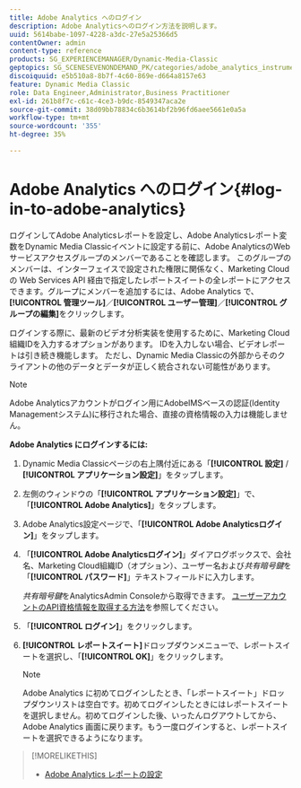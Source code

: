 ```yaml
---
title: Adobe Analytics へのログイン
description: Adobe Analyticsへのログイン方法を説明します。
uuid: 5614babe-1097-4228-a3dc-27e5a25366d5
contentOwner: admin
content-type: reference
products: SG_EXPERIENCEMANAGER/Dynamic-Media-Classic
geptopics: SG_SCENESEVENONDEMAND_PK/categories/adobe_analytics_instrumentation_kit
discoiquuid: e5b510a8-8b7f-4c60-869e-d664a8157e63
feature: Dynamic Media Classic
role: Data Engineer,Administrator,Business Practitioner
exl-id: 261b8f7c-c61c-4ce3-b9dc-8549347aca2e
source-git-commit: 38d09bb78834c6b3614bf2b96fd6aee5661e0a5a
workflow-type: tm+mt
source-wordcount: '355'
ht-degree: 35%

---
```


# Adobe Analytics へのログイン{#log-in-to-adobe-analytics}

ログインしてAdobe Analyticsレポートを設定し、Adobe Analyticsレポート変数をDynamic Media Classicイベントに設定する前に、Adobe AnalyticsのWebサービスアクセスグループのメンバーであることを確認します。 このグループのメンバーは、インターフェイスで設定された権限に関係なく、Marketing Cloud の Web Services API 経由で指定したレポートスイートの全レポートにアクセスできます。グループにメンバーを追加するには、Adobe Analytics で、**[!UICONTROL 管理ツール]**／**[!UICONTROL ユーザー管理]**／**[!UICONTROL グループの編集]**&#x200B;をクリックします。

ログインする際に、最新のビデオ分析実装を使用するために、Marketing Cloud組織IDを入力するオプションがあります。 IDを入力しない場合、ビデオレポートは引き続き機能します。 ただし、Dynamic Media Classicの外部からそのクライアントの他のデータとデータが正しく統合されない可能性があります。

>[!NOTE]
>
>Adobe Analyticsアカウントがログイン用にAdobeIMSベースの認証(Identity Managementシステム)に移行された場合、直接の資格情報の入力は機能しません。

**Adobe Analytics にログインするには:**

1. Dynamic Media Classicページの右上隅付近にある「**[!UICONTROL 設定]** / **[!UICONTROL アプリケーション設定]**」をタップします。
1. 左側のウィンドウの「**[!UICONTROL アプリケーション設定]**」で、「**[!UICONTROL Adobe Analytics]**」をタップします。
1. Adobe Analytics設定ページで、「**[!UICONTROL Adobe Analyticsログイン]**」をタップします。
1. 「**[!UICONTROL Adobe Analyticsログイン]**」ダイアログボックスで、会社名、Marketing Cloud組織ID（オプション）、ユーザー名および&#x200B;*共有暗号鍵*&#x200B;を「**[!UICONTROL パスワード]**」テキストフィールドに入力します。

   *共有暗号鍵*&#x200B;をAnalyticsAdmin Consoleから取得できます。 [ユーザーアカウントのAPI資格情報を取得する方法](https://github.com/AdobeDocs/analytics-2.0-apis/blob/master/create-oauth-client.md)を参照してください。

1. 「**[!UICONTROL ログイン]**」をクリックします。
1. **[!UICONTROL レポートスイート]**&#x200B;ドロップダウンメニューで、レポートスイートを選択し、「**[!UICONTROL OK]**」をクリックします。

   >[!NOTE]
   >
   >Adobe Analytics に初めてログインしたとき、「レポートスイート」ドロップダウンリストは空白です。初めてログインしたときにはレポートスイートを選択しません。初めてログインした後、いったんログアウトしてから、Adobe Analytics 画面に戻ります。もう一度ログインすると、レポートスイートを選択できるようになります。

>[!MORELIKETHIS]
>
>* [Adobe Analytics レポートの設定](configuring-analytics-reports.md#configuring_adobe_analytics_reports)

